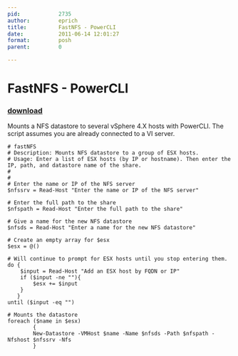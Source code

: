 ```yaml
---
pid:            2735
author:         eprich
title:          FastNFS - PowerCLI
date:           2011-06-14 12:01:27
format:         posh
parent:         0

---
```


# FastNFS - PowerCLI

### [download](//scripts/2735.ps1)

Mounts a NFS datastore to several vSphere 4.X hosts with PowerCLI. The script assumes you are already connected to a VI server.

```posh
# fastNFS
# Description: Mounts NFS datastore to a group of ESX hosts.
# Usage: Enter a list of ESX hosts (by IP or hostname). Then enter the IP, path, and datastore name of the share.
#
#
# Enter the name or IP of the NFS server
$nfssrv = Read-Host "Enter the name or IP of the NFS server"
 
# Enter the full path to the share
$nfspath = Read-Host "Enter the full path to the share"
 
# Give a name for the new NFS datastore
$nfsds = Read-Host "Enter a name for the new NFS datastore"
 
# Create an empty array for $esx
$esx = @()
 
# Will continue to prompt for ESX hosts until you stop entering them.
do {
    $input = Read-Host "Add an ESX host by FQDN or IP"
    if ($input -ne ""){
        $esx += $input
    }
   }
until ($input -eq "")
 
# Mounts the datastore
foreach ($name in $esx)
        {
        New-Datastore -VMHost $name -Name $nfsds -Path $nfspath -Nfshost $nfssrv -Nfs
        }
```
